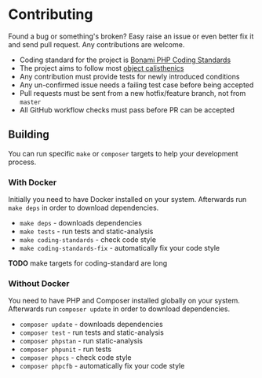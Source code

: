 # Contributing

Found a bug or something's broken? Easy raise an issue or even better fix it and send pull request. Any contributions are welcome.

 - Coding standard for the project is [Bonami PHP Coding Standards](https://github.com/bonami/coding-standards)
 - The project aims to follow most [object calisthenics](https://www.slideshare.net/guilhermeblanco/object-calisthenics-applied-to-php)
 - Any contribution must provide tests for newly introduced conditions
 - Any un-confirmed issue needs a failing test case before being accepted
 - Pull requests must be sent from a new hotfix/feature branch, not from `master`
 - All GitHub workflow checks must pass before PR can be accepted

## Building

You can run specific `make` or `composer` targets to help your development process.

### With Docker

Initially you need to have Docker installed on your system. Afterwards run `make deps` in order to download dependencies.

- `make deps` - downloads dependencies
- `make tests` - run tests and static-analysis
- `make coding-standards` - check code style
- `make coding-standards-fix` - automatically fix your code style

**TODO** make targets for coding-standard are long

### Without Docker

You need to have PHP and Composer installed globally on your system. Afterwards run `composer update` in order to download dependencies.

- `composer update` - downloads dependencies
- `composer test` - run tests and static-analysis
- `composer phpstan` - run static-analysis
- `composer phpunit` - run tests
- `composer phpcs` - check code style
- `composer phpcfb` - automatically fix your code style

